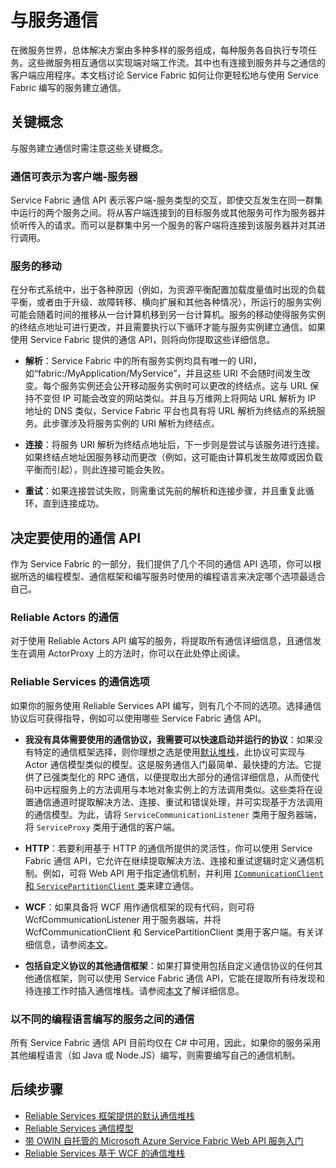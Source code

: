 <properties
   pageTitle="Microsoft Azure Service Fabric 如何与服务进行通信"
   description="本文介绍如何连接到并与 Service Fabric 应用程序中的服务进行通信。"
   services="service-fabric"
   documentationCenter=".net"
   authors="kunaldsingh"
   manager="timlt"
   editor=""/>

<tags
   ms.service="service-fabric"
   ms.date="08/21/2015"
   wacn.date=""/>


# 与服务通信
在微服务世界，总体解决方案由多种多样的服务组成，每种服务各自执行专项任务。这些微服务相互通信以实现端对端工作流。其中也有连接到服务并与之通信的客户端应用程序。本文档讨论 Service Fabric 如何让你更轻松地与使用 Service Fabric 编写的服务建立通信。

## 关键概念
与服务建立通信时需注意这些关键概念。
### 通信可表示为客户端-服务器
Service Fabric 通信 API 表示客户端-服务类型的交互，即使交互发生在同一群集中运行的两个服务之间。将从客户端连接到的目标服务或其他服务可作为服务器并侦听传入的请求。而可以是群集中另一个服务的客户端将连接到该服务器并对其进行调用。
### 服务的移动
在分布式系统中，出于各种原因（例如，为资源平衡配置加载度量值时出现的负载平衡，或者由于升级、故障转移、横向扩展和其他各种情况），所运行的服务实例可能会随着时间的推移从一台计算机移到另一台计算机。服务的移动使得服务实例的终结点地址可进行更改，并且需要执行以下循环才能与服务实例建立通信。如果使用 Service Fabric 提供的通信 API，则将向你提取这些详细信息。

* **解析**：Service Fabric 中的所有服务实例均具有唯一的 URI，如“fabric:/MyApplication/MyService”，并且这些 URI 不会随时间发生改变。每个服务实例还会公开移动服务实例时可以更改的终结点。这与 URL 保持不变但 IP 可能会改变的网站类似。并且与万维网上将网站 URL 解析为 IP 地址的 DNS 类似，Service Fabric 平台也具有将 URL 解析为终结点的系统服务。此步骤涉及将服务实例的 URI 解析为终结点。

* **连接**：将服务 URI 解析为终结点地址后，下一步则是尝试与该服务进行连接。如果终结点地址因服务移动而更改（例如，这可能由计算机发生故障或因负载平衡而引起），则此连接可能会失败。

* **重试**：如果连接尝试失败，则需重试先前的解析和连接步骤，并且重复此循环，直到连接成功。

## 决定要使用的通信 API
作为 Service Fabric 的一部分，我们提供了几个不同的通信 API 选项，你可以根据所选的编程模型、通信框架和编写服务时使用的编程语言来决定哪个选项最适合自己。
### Reliable Actors 的通信
对于使用 Reliable Actors API 编写的服务，将提取所有通信详细信息，且通信发生在调用 ActorProxy 上的方法时，你可以在此处停止阅读。

### Reliable Services 的通信选项
如果你的服务使用 Reliable Services API 编写，则有几个不同的选项。选择通信协议后可获得指导，例如可以使用哪些 Service Fabric 通信 API。

* **我没有具体需要使用的通信协议，我需要可以快速启动并运行的协议**：如果没有特定的通信框架选择，则你理想之选是使用[默认堆栈](documentation/articles/service-fabric-reliable-services-communication-default)，此协议可实现与 Actor 通信模型类似的模型。这是服务通信入门最简单、最快捷的方法。它提供了已强类型化的 RPC 通信，以便提取出大部分的通信详细信息，从而使代码中远程服务上的方法调用与本地对象实例上的方法调用类似。这些类将在设置通信通道时提取解决方法、连接、重试和错误处理，并可实现基于方法调用的通信模型。为此，请将 `ServiceCommunicationListener` 类用于服务器端，将 `ServiceProxy` 类用于通信的客户端。

* **HTTP**：若要利用基于 HTTP 的通信所提供的灵活性，你可以使用 Service Fabric 通信 API，它允许在继续提取解决方法、连接和重试逻辑时定义通信机制。例如，可将 Web API 用于指定通信机制，并利用 [`ICommunicationClient` 和 `ServicePartitionClient` 类](documentation/articles/service-fabric-reliable-services-communication)来建立通信。
* **WCF**：如果具备将 WCF 用作通信框架的现有代码，则可将 WcfCommunicationListener 用于服务器端，并将 WcfCommunicationClient 和 ServicePartitionClient 类用于客户端。有关详细信息，请参阅[本文](documentation/articles/service-fabric-reliable-services-communication-wcf)。

* **包括自定义协议的其他通信框架**：如果打算使用包括自定义通信协议的任何其他通信框架，则可以使用 Service Fabric 通信 API，它能在提取所有待发现和待连接工作时插入通信堆栈。请参阅[本文](documentation/articles/service-fabric-reliable-services-communication)了解详细信息。

### 以不同的编程语言编写的服务之间的通信
所有 Service Fabric 通信 API 目前均仅在 C# 中可用，因此，如果你的服务采用其他编程语言（如 Java 或 Node.JS）编写，则需要编写自己的通信机制。

## 后续步骤
* [Reliable Services 框架提供的默认通信堆栈](documentation/articles/service-fabric-reliable-services-communication-default)
* [Reliable Services 通信模型](documentation/articles/service-fabric-reliable-services-communication)
* [带 OWIN 自托管的 Microsoft Azure Service Fabric Web API 服务入门](documentation/articles/service-fabric-reliable-services-communication-webapi)
* [Reliable Services 基于 WCF 的通信堆栈](documentation/articles/service-fabric-reliable-services-communication-wcf)
 

<!---HONumber=74-->